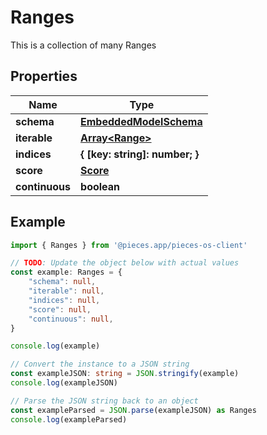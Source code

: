 
# Ranges

This is a collection of many Ranges

## Properties

Name | Type
------------ | -------------
**schema** | [**EmbeddedModelSchema**](EmbeddedModelSchema)
**iterable** | [**Array&lt;Range&gt;**](Range)
**indices** | **\{ [key: string]: number; \}**
**score** | [**Score**](Score)
**continuous** | **boolean**

## Example

```typescript
import { Ranges } from '@pieces.app/pieces-os-client'

// TODO: Update the object below with actual values
const example: Ranges = {
    "schema": null,
    "iterable": null,
    "indices": null,
    "score": null,
    "continuous": null,
}

console.log(example)

// Convert the instance to a JSON string
const exampleJSON: string = JSON.stringify(example)
console.log(exampleJSON)

// Parse the JSON string back to an object
const exampleParsed = JSON.parse(exampleJSON) as Ranges
console.log(exampleParsed)
```


